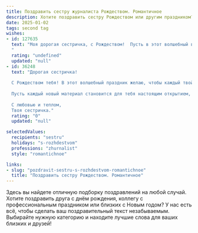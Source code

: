 ```yaml
---
title: Поздравить сестру журналиста Рождеством. Романтичное
description: Хотите поздравить сестру Рождеством или другим праздником? Наш ИИ создаст незабываемое поздравление, а вы обязательно выделитесь среди других.  
date: 2025-01-02
tags: second tag
wishes:
- id: 127635
  text: "Моя дорогая сестричка, с Рождеством!  Пусть в этот волшебный вечер, наполненный светом и теплом,  твоя жизнь будет яркой, как захватывающий репортаж,  полной  волнующих историй и счастливых мгновений.  Пусть любовь будет твоим главным сюжетом, а счастье – бесконечным тиражом.  Обнимаю тебя крепко-крепко!
  "
  rating: "undefined"
  updated: "null"
- id: 36248
  text: "Дорогая сестричка!
  
  С Рождеством тебя! В этот волшебный праздник желаю, чтобы каждый твой день был наполнен светом, радостью и вдохновением. Пусть твои слова, как снежинки, падают на страницы газет и журналов, создавая уникальные истории, которые трогают сердца людей.
  
  Пусть каждый новый материал становится для тебя настоящим открытием, а ты — звездой на небосклоне журналистики. Желаю тебе нежной любви, ярких идей и успешных проектов. Пусть в твоей жизни всегда будут теплота и уют, как в родном доме в праздник Рождества.
  
  С любовью и теплом,
  Твоя сестричка."
  rating: "0"
  updated: "null"

selectedValues:
  recipients: "sestru"
  holidays: "s-rozhdestvom"
  professions: "zhurnalist"
  style: "romantichnoe"

links:
- slug: "pozdravit-sestru-s-rozhdestvom-romantichnoe"
  title: "Поздравить сестру Рождеством. Романтичное"
---
```


Здесь вы найдете отличную подборку поздравлений на любой случай. 
Хотите поздравить друга с днём рождения, коллегу с профессиональным праздником или близких с Новым годом? У нас есть всё, чтобы сделать ваш поздравительный текст незабываемым. Выбирайте нужную категорию и находите лучшие слова для ваших близких и друзей!

